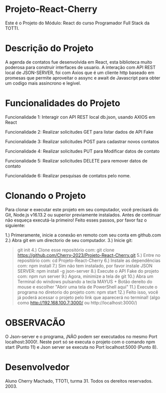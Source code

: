 # Projeto-React-Cherry

Este é o Projeto do Módulo: React do curso Programador Full Stack da TOTTI.

# Descrição do Projeto

A agenda de contatos fue desenvolvida em React, esta biblioteca muito poderosa para construir interfaces de usuario. A interação com API REST local de JSON-SERVER, foi com Axios que é um cliente http baseado em promesas que permite aproveitar o assync e await de Javascript para obter um codigo mais assincrono e legivel.

# Funcionalidades do Projeto

Funcionalidade 1: Interagir con API REST local db.json, usando AXIOS em React

Funcionalidade 2: Realizar solicitudes GET para listar dados de API Fake

Funcionalidade 3: Realizar solicitudes POST para cadastrar novos contatos

Funcionalidade 4: Realizar solicitudes PUT para Modificar datos de contato

Funcionalidade 5: Realizar solicitudes DELETE para remover datos de contato

Funcionalidade 6: Realizar pesquisas de contatos pelo nome.

# Clonando o Projeto

Para clonar e executar este projeto em seu computador, você precisará do Git, Node.js v16.13.2 ou superior previamente instalados.
Antes de continuar não esqueça executá-la primeiro!
Feito esses passos, por favor faz o siguiente:

1.) Primeramente, inicie a conexão en remoto com seu conta em github.com
2.) Abra git em um directorio de seu computador.
3.) Inicie git:
> git init
4.) Clone esse repositório com:
> git clone https://github.com/Cherry-2023/Projeto-React-Cherry.git
5.) Entre no repositório com:
>  cd Projeto-React-Cherry
6.) Instale as dependências com:
> npm install
7.) Sim não tem instalado, por favor instale JSON SERVER:
> npm install -g json-server
8.) Execute o API Fake do projeto com:
> npm run server
9.) Agora, minimize a tela de git
10.) Abra um Terminal do windows pulsando a tecla MAYUS + Botão dereito do mouse e escolher "Abrir uma tela de PowerShell aqui"
11.) Execute o programa no diretorio do projeto com:
> npm start
12.) Feito isso, você já poderá acessar o projeto pelo link que aparecerá no terminal! (algo como http://192.168.100.7:3000/ ou http://localhost:3000/)

# OBSERVACÃO

O Json-server e o programa, ¡NÃO podem ser executados no mesmo Port localhost:3000!. Neste port só se executa o projeto com o comando npm start (Punto 11) e Json server se executa no Port localhost:5000 (Punto 8).

# Desenvolvedor

Aluno Cherry Machado, TTOTI, turma 31. Todos os dereitos reservados. 2003.
